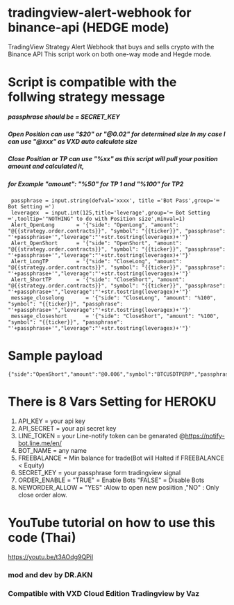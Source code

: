 # tradingview-alert-webhook for binance-api (HEDGE mode)
TradingView Strategy Alert Webhook that buys and sells crypto with the Binance API
This script work on both one-way mode and Hegde mode.
# Script is compatible with the follwing strategy message
##### passphrase should be = SECRET_KEY
##### Open Position can use "$20" or "@0.02" for determined size In my case I can use "@xxx" as VXD auto calculate size 
##### Close Position or TP can use "%xx" as this script will pull your position amount and calculated it,
##### for Example "amount": "%50" for TP 1 and "%100" for TP2

```
 passphrase = input.string(defval='xxxx', title ='Bot Pass',group='═ Bot Setting ═')
 leveragex  = input.int(125,title='leverage',group='═ Bot Setting ═',tooltip='"NOTHING" to do with Position size',minval=1)
 Alert_OpenLong       = '{"side": "OpenLong", "amount": "@{{strategy.order.contracts}}", "symbol": "{{ticker}}", "passphrase": "'+passphrase+'","leverage":"'+str.tostring(leveragex)+'"}'
 Alert_OpenShort      = '{"side": "OpenShort", "amount": "@{{strategy.order.contracts}}", "symbol": "{{ticker}}", "passphrase": "'+passphrase+'","leverage":"'+str.tostring(leveragex)+'"}'
 Alert_LongTP         = '{"side": "CloseLong", "amount": "@{{strategy.order.contracts}}", "symbol": "{{ticker}}", "passphrase": "'+passphrase+'","leverage":"'+str.tostring(leveragex)+'"}'
 Alert_ShortTP        = '{"side": "CloseShort", "amount": "@{{strategy.order.contracts}}", "symbol": "{{ticker}}", "passphrase": "'+passphrase+'","leverage":"'+str.tostring(leveragex)+'"}'
 message_closelong       = '{"side": "CloseLong", "amount": "%100", "symbol": "{{ticker}}", "passphrase": "'+passphrase+'","leverage":"'+str.tostring(leveragex)+'"}'
 message_closeshort      = '{"side": "CloseShort", "amount": "%100", "symbol": "{{ticker}}", "passphrase": "'+passphrase+'","leverage":"'+str.tostring(leveragex)+'"}'
```

# Sample payload 
```
{"side":"OpenShort","amount":"@0.006","symbol":"BTCUSDTPERP","passphrase":"1234","leverage":"125"}
```
# There is 8 Vars Setting for HEROKU
1. API_KEY    	= your api key
2. API_SECRET	= your api secret key
3. LINE_TOKEN   = your Line-notify token can be genarated @https://notify-bot.line.me/en/
4. BOT_NAME		= any name
5. FREEBALANCE	= Min balance for trade(Bot will Halted if FREEBALANCE < Equity)
6. SECRET_KEY	= your passphrase form tradingview signal
7. ORDER_ENABLE = "TRUE" = Enable Bots "FALSE" = Disable Bots
8. NEWORDER_ALLOW = "YES" :Alow to open new posiition ,"NO" : Only close order alow.
# YouTube tutorial on how to use this code (Thai)
https://youtu.be/t3AOdg9QPiI
### mod and dev by DR.AKN
### Compatible with VXD Cloud Edition Tradingview by Vaz

